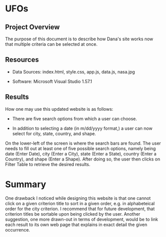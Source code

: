 # UFOs

## Project Overview
The purpose of this document is to describe how Dana's site works now that multiple criteria can be selected at once.

## Resources
- Data Sources: index.html, style.css, app.js, data.js, nasa.jpg

- Software: Microsoft Visual Studio 1.57.1

## Results
How one may use this updated website is as follows:

- There are five search options from which a user can choose.

- In addition to selecting a date (in m/dd/yyyy format,) a user can now select for city, state, country, and shape.

On the lower-left of the screen is where the search bars are found.  The user needs to fill out at least one of five possible search options, namely being date (Enter Date), city (Enter a City), state (Enter a State), country (Enter a Country), and shape (Enter a Shape).  After doing so, the user then clicks on Filter Table to retrieve the desired results.

# Summary
One drawback I noticed while designing this website is that one cannot click on a given criterion title to sort in a given order, e.g. in alphabeteical order for the city criterion.  I recommend that for future development, that criterion titles be sortable upon being clicked by the user.  Another suggestion, one more drawn-out in terms of development, would be to link each result to its own web page that explains in exact detail the given occurrence.
